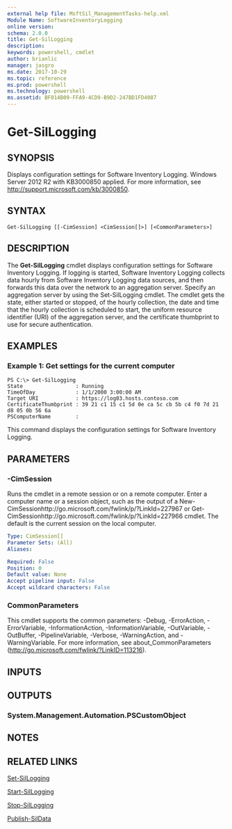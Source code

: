 ```yaml
---
external help file: MsftSil_ManagementTasks-help.xml
Module Name: SoftwareInventoryLogging
online version: 
schema: 2.0.0
title: Get-SilLogging
description: 
keywords: powershell, cmdlet
author: brianlic
manager: jasgro
ms.date: 2017-10-29
ms.topic: reference
ms.prod: powershell
ms.technology: powershell
ms.assetid: BF014B09-FFA9-4CD9-B9D2-247BD1FD4087
---
```


# Get-SilLogging

## SYNOPSIS
Displays configuration settings for Software Inventory Logging.
Windows Server 2012 R2 with KB3000850 applied.
For more information, see http://support.microsoft.com/kb/3000850.

## SYNTAX

```
Get-SilLogging [[-CimSession] <CimSession[]>] [<CommonParameters>]
```

## DESCRIPTION
The **Get-SilLogging** cmdlet displays configuration settings for Software Inventory Logging.
If logging is started, Software Inventory Logging collects data hourly from Software Inventory Logging data sources, and then forwards this data over the network to an aggregation server.
Specify an aggregation server by using the Set-SilLogging cmdlet.
The cmdlet gets the state, either started or stopped, of the hourly collection, the date and time that the hourly collection is scheduled to start, the uniform resource identifier (URI) of the aggregation server, and the certificate thumbprint to use for secure authentication.

## EXAMPLES

### Example 1: Get settings for the current computer
```
PS C:\> Get-SilLogging
State                 : Running
TimeOfDay             : 1/1/2000 3:00:00 AM
Target URI            : https://log03.hosts.contoso.com
CertificateThumbprint : ‎39 21 c1 15 c1 5d 0e ca 5c cb 5b c4 f0 7d 21 d8 05 0b 56 6a
PSComputerName        :
```

This command displays the configuration settings for Software Inventory Logging.

## PARAMETERS

### -CimSession
Runs the cmdlet in a remote session or on a remote computer.
Enter a computer name or a session object, such as the output of a New-CimSessionhttp://go.microsoft.com/fwlink/p/?LinkId=227967 or Get-CimSessionhttp://go.microsoft.com/fwlink/p/?LinkId=227966 cmdlet.
The default is the current session on the local computer.

```yaml
Type: CimSession[]
Parameter Sets: (All)
Aliases: 

Required: False
Position: 0
Default value: None
Accept pipeline input: False
Accept wildcard characters: False
```

### CommonParameters
This cmdlet supports the common parameters: -Debug, -ErrorAction, -ErrorVariable, -InformationAction, -InformationVariable, -OutVariable, -OutBuffer, -PipelineVariable, -Verbose, -WarningAction, and -WarningVariable. For more information, see about_CommonParameters (http://go.microsoft.com/fwlink/?LinkID=113216).

## INPUTS

## OUTPUTS

### System.Management.Automation.PSCustomObject

## NOTES

## RELATED LINKS

[Set-SilLogging](./Set-SilLogging.md)

[Start-SilLogging](./Start-SilLogging.md)

[Stop-SilLogging](./Stop-SilLogging.md)

[Publish-SilData](./Publish-SilData.md)

